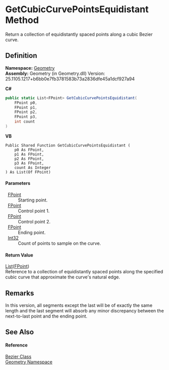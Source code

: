 # GetCubicCurvePointsEquidistant Method


Return a collection of equidistantly spaced points along a cubic Bezier curve.



## Definition
**Namespace:** <a href="eb409b48-e279-bdb4-daf3-3196b72d55a2.md">Geometry</a>  
**Assembly:** Geometry (in Geometry.dll) Version: 25.1105.1217+b6bb0e7fb3781583b73a2836dfe45a1dcf927a94

**C#**
``` C#
public static List<FPoint> GetCubicCurvePointsEquidistant(
	FPoint p0,
	FPoint p1,
	FPoint p2,
	FPoint p3,
	int count
)
```
**VB**
``` VB
Public Shared Function GetCubicCurvePointsEquidistant ( 
	p0 As FPoint,
	p1 As FPoint,
	p2 As FPoint,
	p3 As FPoint,
	count As Integer
) As List(Of FPoint)
```



#### Parameters
<dl><dt>  <a href="477a6142-7b25-5977-263a-a8e4e3c4f582.md">FPoint</a></dt><dd>Starting point.</dd><dt>  <a href="477a6142-7b25-5977-263a-a8e4e3c4f582.md">FPoint</a></dt><dd>Control point 1.</dd><dt>  <a href="477a6142-7b25-5977-263a-a8e4e3c4f582.md">FPoint</a></dt><dd>Control point 2.</dd><dt>  <a href="477a6142-7b25-5977-263a-a8e4e3c4f582.md">FPoint</a></dt><dd>Ending point.</dd><dt>  <a href="https://learn.microsoft.com/dotnet/api/system.int32" target="_blank" rel="noopener noreferrer">Int32</a></dt><dd>Count of points to sample on the curve.</dd></dl>

#### Return Value
<a href="https://learn.microsoft.com/dotnet/api/system.collections.generic.list-1" target="_blank" rel="noopener noreferrer">List</a>(<a href="477a6142-7b25-5977-263a-a8e4e3c4f582.md">FPoint</a>)  
Reference to a collection of equidistantly spaced points along the specified cubic curve that approximate the curve's natural edge.

## Remarks
In this version, all segments except the last will be of exactly the same length and the last segment will absorb any minor discrepancy between the next-to-last point and the ending point.

## See Also


#### Reference
<a href="31d408c3-5009-a134-1e05-823900a16db6.md">Bezier Class</a>  
<a href="eb409b48-e279-bdb4-daf3-3196b72d55a2.md">Geometry Namespace</a>  
